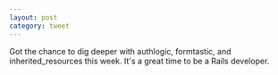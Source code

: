 ```yaml
---
layout: post
category: tweet
---
```

Got the chance to dig deeper with authlogic, formtastic, and inherited_resources this week. It's a great time to be a Rails developer.
